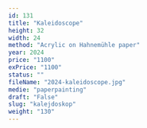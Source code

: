 ```yaml
---
id: 131
title: "Kaleidoscope"
height: 32
width: 24
method: "Acrylic on Hahnemühle paper"
year: 2024
price: "1100"
exPrice: "1100"
status: ""
fileName: "2024-kaleidoscope.jpg"
medie: "paperpainting"
draft: "False"
slug: "kalejdoskop"
weight: "130"
---
```

